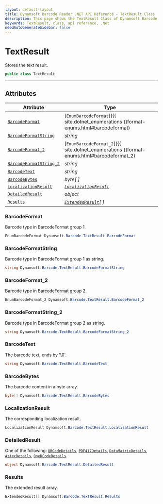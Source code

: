 ```yaml
---
layout: default-layout
title: Dynamsoft Barcode Reader .NET API Reference - TextResult Class
description: This page shows the TextResult Class of Dynamsoft Barcode Reader for .NET SDK.
keywords: TextResult, class, api reference, .Net
needAutoGenerateSidebar: false
---
```



# TextResult
Stores the text result.

```C#
public class TextResult
```  
  
---
  

## Attributes
  
| Attribute | Type |
|---------- | ---- |
| [`BarcodeFormat`](#barcodeformat) | [`EnumBarcodeFormat`]({{ site.dotnet_enumerations }}format-enums.html#barcodeformat) |
| [`BarcodeFormatString`](#barcodeformatstring) | *string* |
| [`BarcodeFormat_2`](#barcodeformat_2) | [`EnumBarcodeFormat_2`]({{ site.dotnet_enumerations }}format-enums.html#barcodeformat_2) |
| [`BarcodeFormatString_2`](#barcodeformatstring_2) | *string* |
| [`BarcodeText`](#barcodetext) | *string* |
| [`BarcodeBytes`](#barcodebytes) | *byte[ ]* |
| [`LocalizationResult`](#localizationresult) | *[`LocalizationResult`](LocalizationResult.md)* |
| [`DetailedResult`](#detailedresult) | *object* |
| [`Results`](#results) | *[`ExtendedResult`](ExtendedResult.md)[ ]* |


### BarcodeFormat
Barcode type in BarcodeFormat group 1.

```C#
EnumBarcodeFormat Dynamsoft.Barcode.TextResult.BarcodeFormat
```

### BarcodeFormatString
Barcode type in BarcodeFormat group 1 as string.

```C#
string Dynamsoft.Barcode.TextResult.BarcodeFormatString
```

### BarcodeFormat_2
Barcode type in BarcodeFormat group 2.

```C#
EnumBarcodeFormat_2 Dynamsoft.Barcode.TextResult.BarcodeFormat_2
```

### BarcodeFormatString_2
Barcode type in BarcodeFormat group 2 as string.

```C#
string Dynamsoft.Barcode.TextResult.BarcodeFormatString_2
```

### BarcodeText
The barcode text, ends by '\0'.

```C#
string Dynamsoft.Barcode.TextResult.BarcodeText
```

### BarcodeBytes
The barcode content in a byte array.

```C#
byte[] Dynamsoft.Barcode.TextResult.BarcodeBytes
```

### LocalizationResult
The corresponding localization result.

```C#
LocalizationResult Dynamsoft.Barcode.TextResult.LocalizationResult
```

### DetailedResult
One of the following: [`QRCodeDetails`](QRCodeDetails.md), [`PDF417Details`](PDF417Details.md), [`DataMatrixDetails`](DataMatrixDetails.md), [`AztecDetails`](AztecDetails.md), [`OneDCodeDetails`](OneDCodeDetails.md).

```C#
object Dynamsoft.Barcode.TextResult.DetailedResult
```

### Results
The extended result array.

```C#
ExtendedResult[] Dynamsoft.Barcode.TextResult.Results
```
